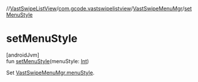 //[VastSwipeListView](../../../index.md)/[com.gcode.vastswipelistview](../index.md)/[VastSwipeMenuMgr](index.md)/[setMenuStyle](set-menu-style.md)

# setMenuStyle

[androidJvm]\
fun [setMenuStyle](set-menu-style.md)(menuStyle: [Int](https://kotlinlang.org/api/latest/jvm/stdlib/kotlin/-int/index.html))

Set [VastSwipeMenuMgr.menuStyle](menu-style.md).
